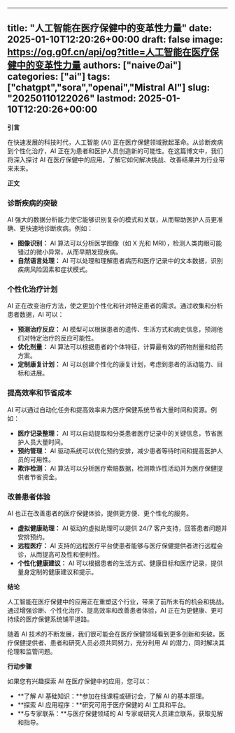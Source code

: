 
---
title: "人工智能在医疗保健中的变革性力量"
date: 2025-01-10T12:20:26+00:00
draft: false
image: https://og.g0f.cn/api/og?title=人工智能在医疗保健中的变革性力量
authors: ["naiveのai"]
categories: ["ai"]
tags: ["chatgpt","sora","openai","Mistral AI"]
slug: "20250110122026"
lastmod: 2025-01-10T12:20:26+00:00
---
**引言**

在快速发展的科技时代，人工智能 (AI) 正在医疗保健领域掀起革命。从诊断疾病到个性化治疗，AI 正在为患者和医护人员创造新的可能性。在这篇博文中，我们将深入探讨 AI 在医疗保健中的应用，了解它如何解决挑战、改善结果并为行业带来未来。

**正文**

### 诊断疾病的突破

AI 强大的数据分析能力使它能够识别复杂的模式和关联，从而帮助医护人员更准确、更快速地诊断疾病。例如：

- **图像识别：** AI 算法可以分析医学图像（如 X 光和 MRI），检测人类肉眼可能错过的微小异常，从而早期发现疾病。
- **自然语言处理：** AI 可以处理和理解患者病历和医疗记录中的文本数据，识别疾病风险因素和症状模式。

### 个性化治疗计划

AI 正在改变治疗方法，使之更加个性化和针对特定患者的需求。通过收集和分析患者数据，AI 可以：

- **预测治疗反应：** AI 模型可以根据患者的遗传、生活方式和病史信息，预测他们对特定治疗的反应可能性。
- **优化剂量：** AI 算法可以根据患者的个体特征，计算最有效的药物剂量和给药方案。
- **定制康复计划：** AI 可以创建个性化的康复计划，考虑到患者的活动能力、目标和进展。

### 提高效率和节省成本

AI 可以通过自动化任务和提高效率来为医疗保健系统节省大量时间和资源。例如：

- **医疗记录整理：** AI 可以自动提取和分类患者医疗记录中的关键信息，节省医护人员大量时间。
- **预约管理：** AI 驱动系统可以优化预约安排，减少患者等待时间和提高医护人员的可用性。
- **欺诈检测：** AI 算法可以分析医疗索赔数据，检测欺诈性活动并为医疗保健提供者节省资金。

### 改善患者体验

AI 也正在改善患者的医疗保健体验，提供更方便、更个性化的服务。

- **虚拟健康助理：** AI 驱动的虚拟助理可以提供 24/7 客户支持，回答患者问题并安排预约。
- **远程医疗：** AI 支持的远程医疗平台使患者能够与医疗保健提供者进行远程会诊，从而提高可及性和便利性。
- **个性化健康建议：** AI 可以根据患者的生活方式、健康目标和医疗记录，提供量身定制的健康建议和提示。

**结论**

人工智能在医疗保健中的应用正在重塑这个行业，带来了前所未有的机会和挑战。通过增强诊断、个性化治疗、提高效率和改善患者体验，AI 正在为更健康、更可持续的医疗保健系统铺平道路。

随着 AI 技术的不断发展，我们很可能会在医疗保健领域看到更多创新和突破。医疗保健提供者、患者和研究人员必须共同努力，充分利用 AI 的潜力，同时解决其伦理和监管问题。

**行动步骤**

如果您有兴趣探索 AI 在医疗保健中的应用，您可以：

- **了解 AI 基础知识：**参加在线课程或研讨会，了解 AI 的基本原理。
- **探索 AI 应用程序：**研究可用于医疗保健的 AI 工具和平台。
- **与专家联系：**与医疗保健领域的 AI 专家或研究人员建立联系，获取见解和指导。